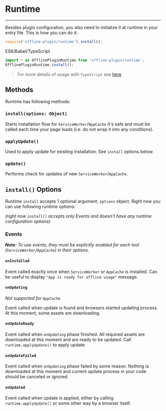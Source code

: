 # Runtime

___________________________________

Besides plugin configuration, you also need to initialize it at runtime in your entry file. This is how you can do it:

```js
require('offline-plugin/runtime').install();
```

ES6/Babel/TypeScript
```js
import * as OfflinePluginRuntime from 'offline-plugin/runtime';
OfflinePluginRuntime.install();
```

> For more details of usage with `TypeScript` see [here](typescript.md)

## Methods

Runtime has following methods:

### `install(options: Object)`

Starts installation flow for `ServiceWorker`/`AppCache` it's safe and must be called each time your page loads (i.e. do not wrap it into any conditions).

### `applyUpdate()`

Used to apply update for existing installation. See `install` options below.

### `update()`

Performs check for updates of new `ServiceWorker`/`AppCache`.

## `install()` Options

Runtime `install` accepts 1 optional argument, `options` object. Right now you can use following runtime options:

_(right now `install()` accepts only Events and doesn't have any runtime configuration options)_

### Events

_**Note:** To use events, they must be explicitly enabled for each tool (`ServiceWorker`/`AppCache`) in their options._

#### `onInstalled`

Event called exactly once when `ServiceWorker` or `AppCache` is installed. Can be useful to display `"App is ready for offline usage"` message.

#### `onUpdating`

_Not supported for `AppCache`_

Event called when update is found and browsers started updating process. At this moment, some assets are downloading.

#### `onUpdateReady`

Event called when `onUpdating` phase finished. All required assets are downloaded at this moment and are ready to be updated. Call `runtime.applyUpdate()` to apply update.

#### `onUpdateFailed`

Event called when `onUpdating` phase failed by some reason. Nothing is downloaded at this moment and current update process in your code should be canceled or ignored.

#### `onUpdated`

Event called when update is applied, either by calling `runtime.applyUpdate()` or some other way by a browser itself.